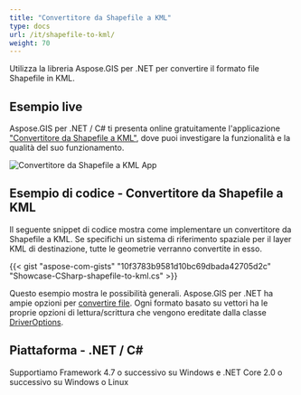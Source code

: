 ```yaml
---
title: "Convertitore da Shapefile a KML"
type: docs
url: /it/shapefile-to-kml/
weight: 70
---
```


Utilizza la libreria Aspose.GIS per .NET per convertire il formato file Shapefile in KML.

## **Esempio live**

Aspose.GIS per .NET / C# ti presenta online gratuitamente l'applicazione ["Convertitore da Shapefile a KML"](https://products.aspose.app/gis/conversion/shapefile-to-kml), dove puoi investigare la funzionalità e la qualità del suo funzionamento.

![Convertitore da Shapefile a KML App](conversion.png)

## **Esempio di codice - Convertitore da Shapefile a KML**

Il seguente snippet di codice mostra come implementare un convertitore da Shapefile a KML. Se specifichi un sistema di riferimento spaziale per il layer KML di destinazione, tutte le geometrie verranno convertite in esso. 

{{< gist "aspose-com-gists" "10f3783b9581d10bc69dbada42705d2c" "Showcase-CSharp-shapefile-to-kml.cs" >}}

Questo esempio mostra le possibilità generali. Aspose.GIS per .NET ha ampie opzioni per [convertire file](https://docs.aspose.com/gis/net/vector-layers/). Ogni formato basato su vettori ha le proprie opzioni di lettura/scrittura che vengono ereditate dalla classe [DriverOptions](https://reference.aspose.com/gis/net/aspose.gis/driveroptions).

## **Piattaforma - .NET / C#**

Supportiamo Framework 4.7 o successivo su Windows e .NET Core 2.0 o successivo su Windows o Linux
